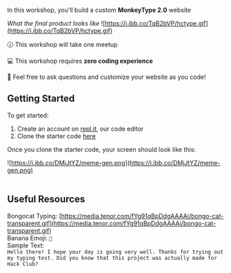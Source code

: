 In this workshop, you'll build a custom **MonkeyType 2.0** website

*What the final product looks like*
![https://i.ibb.co/TqB2bVP/hctype.gif](https://i.ibb.co/TqB2bVP/hctype.gif)

🕜 This workshop will take one meetup

💻 This workshop requires **zero coding experience**

👋 Feel free to ask questions and customize your website as you code!

## Getting Started
To get started:

1) Create an account on <a href="https://repl.it" target="_blank">repl.it</a>, our code editor
2) Clone the starter code <a href="https://replit.com/@MA157/MonkeyType-Workshop" target="_blank">here</a>

Once you clone the starter code, your screen should look like this:

![https://i.ibb.co/DMjJtYZ/meme-gen.png](https://i.ibb.co/DMjJtYZ/meme-gen.png)
<br>
<br>

## Useful Resources 
Bongocat Typing: [https://media.tenor.com/fYg91qBpDdgAAAAi/bongo-cat-transparent.gif](https://media.tenor.com/fYg91qBpDdgAAAAi/bongo-cat-transparent.gif)<br/>
Banana Emoji: `🍌`<br/>
Sample Text: <br/>
```Hello there! I hope your day is going very well. Thanks for trying out my typing test. Did you know that this project was actually made for Hack Club?```<br/>
<br>
<br>
<br>
